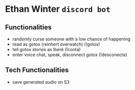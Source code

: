 
# Ethan Winter `discord bot`

## Functionalities

- randomly curse someone with a low chance of happening
- read as gotox (reinhert overwatch) (!gotox)
- tell gotox stories as Iberê (!conta)
- enter voice chat, speak, disconnect gotox (!desconecta)

## Tech Functionalities

- save generated audio on S3
